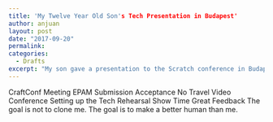 ```yaml
---
title: 'My Twelve Year Old Son's Tech Presentation in Budapest'
author: anjuan
layout: post
date: "2017-09-20"
permalink:
categories:
  - Drafts
excerpt: "My son gave a presentation to the Scratch conference in Budapest. This is how that happened.."
---
```


CraftConf
Meeting EPAM
Submission
Acceptance
No Travel
Video Conference
Setting up the Tech
Rehearsal
Show Time
Great Feedback
The goal is not to clone me. The goal is to make a better human than me.

